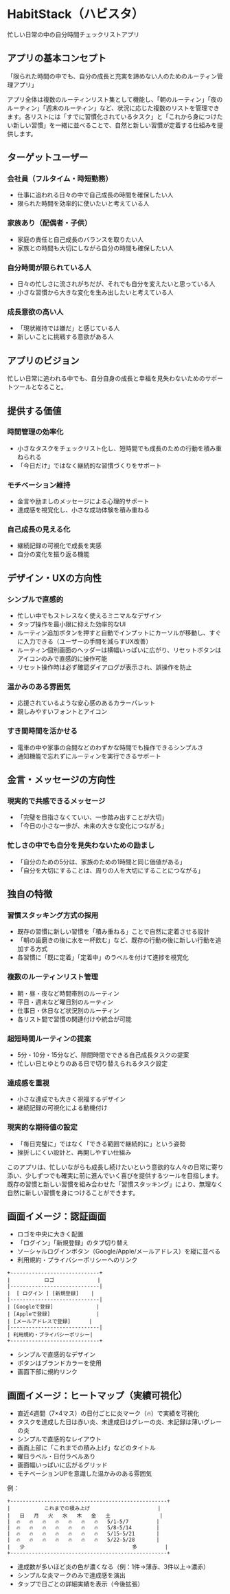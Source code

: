 # HabitStack（ハビスタ）

忙しい日常の中の自分時間チェックリストアプリ

## アプリの基本コンセプト

「限られた時間の中でも、自分の成長と充実を諦めない人のためのルーティン管理アプリ」

アプリ全体は複数のルーティンリスト集として機能し、「朝のルーティン」「夜のルーティン」「週末のルーティン」など、状況に応じた複数のリストを管理できます。各リストには「すでに習慣化されているタスク」と「これから身につけたい新しい習慣」を一緒に並べることで、自然と新しい習慣が定着する仕組みを提供します。

## ターゲットユーザー

### 会社員（フルタイム・時短勤務）
- 仕事に追われる日々の中で自己成長の時間を確保したい人
- 限られた時間を効率的に使いたいと考えている人

### 家族あり（配偶者・子供）
- 家庭の責任と自己成長のバランスを取りたい人
- 家族との時間も大切にしながら自分の時間も確保したい人

### 自分時間が限られている人
- 日々の忙しさに流されがちだが、それでも自分を変えたいと思っている人
- 小さな習慣から大きな変化を生み出したいと考えている人

### 成長意欲の高い人
- 「現状維持では嫌だ」と感じている人
- 新しいことに挑戦する意欲がある人

## アプリのビジョン

忙しい日常に追われる中でも、自分自身の成長と幸福を見失わないためのサポートツールとなること。

## 提供する価値

### 時間管理の効率化
- 小さなタスクをチェックリスト化し、短時間でも成長のための行動を積み重ねられる
- 「今日だけ」ではなく継続的な習慣づくりをサポート

### モチベーション維持
- 金言や励ましのメッセージによる心理的サポート
- 達成感を視覚化し、小さな成功体験を積み重ねる

### 自己成長の見える化
- 継続記録の可視化で成長を実感
- 自分の変化を振り返る機能

## デザイン・UXの方向性

### シンプルで直感的
- 忙しい中でもストレスなく使えるミニマルなデザイン
- タップ操作を最小限に抑えた効率的なUI
- ルーティン追加ボタンを押すと自動でインプットにカーソルが移動し、すぐに入力できる（ユーザーの手間を減らすUX改善）
- ルーティン個別画面のヘッダーは横幅いっぱいに広がり、リセットボタンはアイコンのみで直感的に操作可能
- リセット操作時は必ず確認ダイアログが表示され、誤操作を防止

### 温かみのある雰囲気
- 応援されているような安心感のあるカラーパレット
- 親しみやすいフォントとアイコン

### すき間時間を活かせる
- 電車の中や家事の合間などのわずかな時間でも操作できるシンプルさ
- 通知機能で忘れずにルーティンを実行できるサポート

## 金言・メッセージの方向性

### 現実的で共感できるメッセージ
- 「完璧を目指さなくていい、一歩踏み出すことが大切」
- 「今日の小さな一歩が、未来の大きな変化につながる」

### 忙しさの中でも自分を見失わないための励まし
- 「自分のための5分は、家族のための1時間と同じ価値がある」
- 「自分を大切にすることは、周りの人を大切にすることにつながる」

## 独自の特徴

### 習慣スタッキング方式の採用
- 既存の習慣に新しい習慣を「積み重ねる」ことで自然に定着させる設計
- 「朝の歯磨きの後に水を一杯飲む」など、既存の行動の後に新しい行動を追加する方式
- 各習慣に「既に定着」「定着中」のラベルを付けて進捗を視覚化

### 複数のルーティンリスト管理
- 朝・昼・夜など時間帯別のルーティン
- 平日・週末など曜日別のルーティン
- 仕事日・休日など状況別のルーティン
- 各リスト間で習慣の関連付けや統合が可能

### 超短時間ルーティンの提案
- 5分・10分・15分など、隙間時間でできる自己成長タスクの提案
- 忙しい日とゆとりのある日で切り替えられるタスク設定

### 達成感を重視
- 小さな達成でも大きく祝福するデザイン
- 継続記録の可視化による動機付け

### 現実的な期待値の設定
- 「毎日完璧に」ではなく「できる範囲で継続的に」という姿勢
- 挫折しにくい設計と、再開しやすい仕組み

このアプリは、忙しいながらも成長し続けたいという意欲的な人々の日常に寄り添い、少しずつでも確実に前に進んでいく喜びを提供するツールを目指します。既存の習慣と新しい習慣を組み合わせた「習慣スタッキング」により、無理なく自然に新しい習慣を身につけることができます。

## 画面イメージ：認証画面

- ロゴを中央に大きく配置
- 「ログイン」「新規登録」のタブ切り替え
- ソーシャルログインボタン（Google/Apple/メールアドレス）を縦に並べる
- 利用規約・プライバシーポリシーへのリンク

```
+-----------------------------+
|           ロゴ              |
|-----------------------------|
|  [ ログイン ] [新規登録]    |
|-----------------------------|
| [Googleで登録]              |
| [Appleで登録]               |
| [メールアドレスで登録]      |
|-----------------------------|
| 利用規約・プライバシーポリシー|
+-----------------------------+
```

- シンプルで直感的なデザイン
- ボタンはブランドカラーを使用
- 画面下部に規約リンク

## 画面イメージ：ヒートマップ（実績可視化）

- 直近4週間（7×4マス）の日付ごとに炎マーク（🔥）で実績を可視化
- タスクを達成した日は赤い炎、未達成日はグレーの炎、未記録は薄いグレーの炎
- シンプルで直感的なレイアウト
- 画面上部に「これまでの積み上げ」などのタイトル
- 曜日ラベル・日付ラベルあり
- 画面幅いっぱいに広がるグリッド
- モチベーションUPを意識した温かみのある雰囲気

例：

```
+---------------------------------------------------+
|           これまでの積み上げ                      |
|   日   月   火   水   木   金   土                |
|  🔥   🔥   🔥   🔥   🔥   🔥   🔥   5/1-5/7         |
|  🔥   🔥   🔥   🔥   🔥   🔥   🔥   5/8-5/14        |
|  🔥   🔥   🔥   🔥   🔥   🔥   🔥   5/15-5/21       |
|  🔥   🔥   🔥   🔥   🔥   🔥   🔥   5/22-5/28       |
|   少                                   多         |
+---------------------------------------------------+
```

- 達成数が多いほど炎の色が濃くなる（例：1件→薄赤、3件以上→濃赤）
- シンプルな炎マークのみで達成感を演出
- タップで日ごとの詳細実績を表示（今後拡張）
